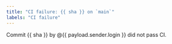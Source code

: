 ```yaml
---
title: "CI failure: {{ sha }} on `main`"
labels: "CI failure"
---
```


Commit {{ sha }} by @{{ payload.sender.login }} did not pass CI.
